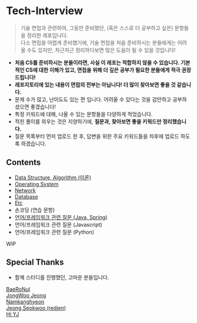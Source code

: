 # Tech-Interview

> 기술 면접과 관련하여, 그동안 준비했던, (혹은 스스로 더 공부하고 싶은) 문항들을 정리한 레포입니다.  
> 다소 면접을 어렵게 준비했기에, 기술 면접을 처음 준비하시는 분들에게는 어려울 수도 있지만, 차근차근 정리하다보면 많은 도움이 될 수 있을 것입니다!

- **처음 CS를 준비하시는 분들이라면, 사실 이 레포는 적합하지 않을 수 있습니다. 기본적인 CS에 대한 이해가 있고, 면접을 위해 더 깊은 공부가 필요한 분들에게 적극 권장드립니다!**
- **레포지토리에 있는 내용이 면접의 전부는 아닙니다! 더 많이 찾아보면 좋을 것 같습니다.**
- 문제 수가 많고, 난이도도 있는 편 입니다. 어려울 수 있다는 것을 감안하고 공부하셨으면 좋겠습니다!
- 특정 키워드에 대해, 나올 수 있는 문항들을 다양하게 적었습니다.
- 적힌 풀이를 외우는 것은 지양하기에, **질문과, 찾아보면 좋을 키워드만 정리했습니다.**
- 질문 목록부터 먼저 업로드 한 후, 답변을 위한 주요 키워드들을 차후에 업로드 하도록 하겠습니다.

## Contents

- [Data Structure, Algorithm (이론)](https://github.com/VSFe/Tech-Interview/blob/main/01-DATA_STRUCTURE_ALGORITHM.md)
- [Operating System](https://github.com/VSFe/Tech-Interview/blob/main/02-OPERATING_SYSTEM.md)
- [Network](https://github.com/VSFe/Tech-Interview/blob/main/03-NETWORK.md)
- [Database](https://github.com/VSFe/Tech-Interview/blob/main/04-DATABASE.md)
- [Etc](https://github.com/VSFe/Tech-Interview/blob/main/05-ETC.md)
- 손코딩 (연습 문항)
- [언어/프레임워크 관련 질문 (Java, Spring)](https://github.com/VSFe/Tech-Interview/blob/main/07-JAVA_SPRING.md)
- 언어/프레임워크 관련 질문 (Javascript)
- 언어/프레임워크 관련 질문 (Python)

WIP

## Special Thanks
- 함께 스터디를 진행했던, 고마운 분들입니다.

[BaeRoNuI](https://github.com/BaeRoNuI)  
[JongWoo Jeong](https://github.com/knight7024)  
[Namkanghyeon](https://github.com/Namkanghyeon)  
[Jeong Seokwoo (redjen)](https://github.com/redjen8)  
[Hi YJ](https://github.com/0general)
